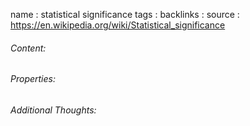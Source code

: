 name : statistical significance
tags : 
backlinks : 
source : https://en.wikipedia.org/wiki/Statistical_significance

###### Content:


###### Properties:


###### Additional Thoughts:
